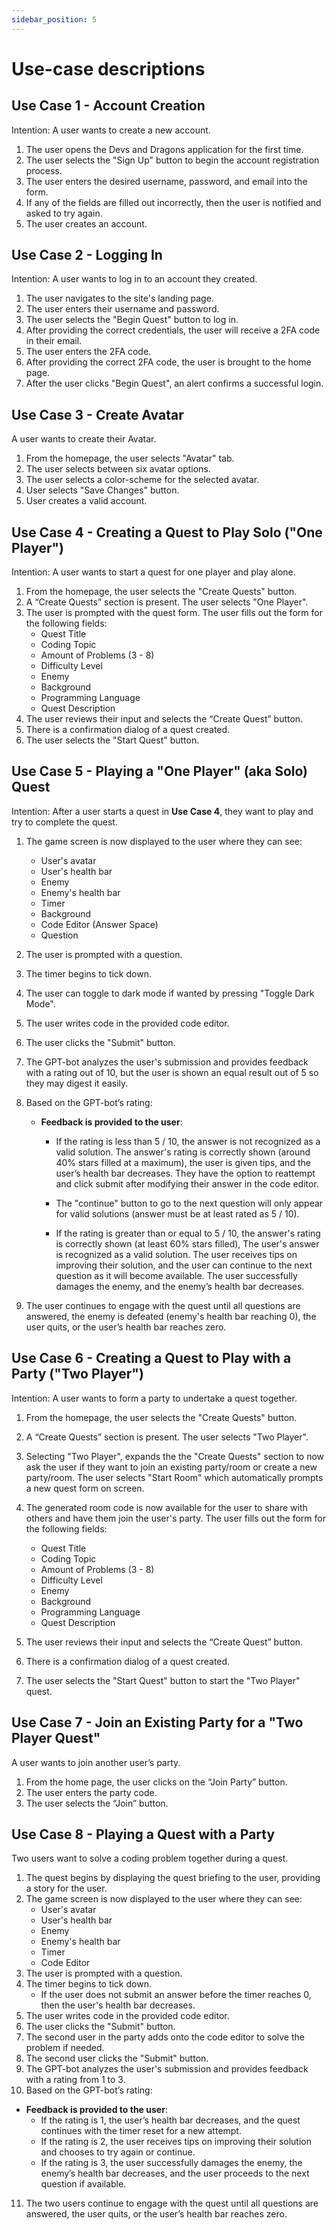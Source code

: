 ```yaml
---
sidebar_position: 5
---
```


# Use-case descriptions

## Use Case 1 - Account Creation
Intention: A user wants to create a new account.
1. The user opens the Devs and Dragons application for the first time.
2. The user selects the "Sign Up" button to begin the account registration process.
3. The user enters the desired username, password, and email into the form.
4. If any of the fields are filled out incorrectly, then the user is notified and asked to try again.
5. The user creates an account.

## Use Case 2 - Logging In
Intention: A user wants to log in to an account they created.
1. The user navigates to the site's landing page.
2. The user enters their username and password.
3. The user selects the "Begin Quest" button to log in.
4. After providing the correct credentials, the user will receive a 2FA code in their email.
5. The user enters the 2FA code.
6. After providing the correct 2FA code, the user is brought to the home page.
7. After the user clicks "Begin Quest", an alert confirms a successful login.

## Use Case 3 - Create Avatar
A user wants to create their Avatar.
1. From the homepage, the user selects "Avatar" tab.
2. The user selects between six avatar options.
3. The user selects a color-scheme for the selected avatar.
4. User selects "Save Changes" button.
5. User creates a valid account.

## Use Case 4 - Creating a Quest to Play Solo ("One Player")
Intention: A user wants to start a quest for one player and play alone.
1. From the homepage, the user selects the "Create Quests" button.
2. A “Create Quests” section is present. The user selects "One Player".
3. The user is prompted with the quest form. The user fills out the form for the following fields:
   - Quest Title
   - Coding Topic
   - Amount of Problems (3 - 8)
   - Difficulty Level
   - Enemy
   - Background
   - Programming Language
   - Quest Description
4. The user reviews their input and selects the “Create Quest” button.
5. There is a confirmation dialog of a quest created.
6. The user selects the "Start Quest" button.

## Use Case 5 - Playing a "One Player" (aka Solo) Quest
Intention: After a user starts a quest in **Use Case 4**, they want to play and try to complete the quest.
1. The game screen is now displayed to the user where they can see:
   - User's avatar
   - User's health bar
   - Enemy
   - Enemy's health bar
   - Timer
   - Background
   - Code Editor (Answer Space)
   - Question
2. The user is prompted with a question.
3. The timer begins to tick down.
4. The user can toggle to dark mode if wanted by pressing "Toggle Dark Mode".
5. The user writes code in the provided code editor.
6. The user clicks the "Submit" button.
7. The GPT-bot analyzes the user's submission and provides feedback with a rating out of 10, but the user is shown an equal result out of 5 so they may digest it easily.
8. Based on the GPT-bot’s rating:

   - **Feedback is provided to the user**:

     - If the rating is less than 5 / 10, the answer is not recognized as a valid solution. The answer's rating is correctly shown (around 40% stars filled at a maximum), the user is given tips, and the user’s health bar decreases. They have the option to reattempt and click submit after modifying their answer in the code editor.

     - The "continue" button to go to the next question will only appear for valid solutions (answer must be at least rated as 5 / 10).

     - If the rating is greater than or equal to 5 / 10, the answer's rating is correctly shown (at least 60% stars filled), The user's answer is recognized as a valid solution. The user receives tips on improving their solution, and the user can continue to the next question as it will become available. The user successfully damages the enemy, and the enemy’s health bar decreases.

9. The user continues to engage with the quest until all questions are answered, the enemy is defeated (enemy's health bar reaching 0), the user quits, or the user’s health bar reaches zero.

## Use Case 6 - Creating a Quest to Play with a Party ("Two Player")
Intention: A user wants to form a party to undertake a quest together.

1. From the homepage, the user selects the "Create Quests" button.

2. A “Create Quests” section is present. The user selects "Two Player".

3. Selecting "Two Player", expands the the "Create Quests" section to now ask the user if they want to join an existing party/room or create a new party/room. The user selects "Start Room" which automatically prompts a new quest form on screen.

4. The generated room code is now available for the user to share with others and have them join the user's party. The user fills out the form for the following fields:
   - Quest Title
   - Coding Topic
   - Amount of Problems (3 - 8)
   - Difficulty Level
   - Enemy
   - Background
   - Programming Language
   - Quest Description
4. The user reviews their input and selects the “Create Quest” button.
5. There is a confirmation dialog of a quest created.
6. The user selects the "Start Quest" button to start the "Two Player" quest.

## Use Case 7 - Join an Existing Party for a "Two Player Quest"
A user wants to join another user’s party.
1. From the home page, the user clicks on the “Join Party” button.
2. The user enters the party code.
3. The user selects the “Join” button.

## Use Case 8 - Playing a Quest with a Party
Two users want to solve a coding problem together during a quest.
1. The quest begins by displaying the quest briefing to the user, providing a story for the user.
2. The game screen is now displayed to the user where they can see:
   - User's avatar
   - User's health bar
   - Enemy
   - Enemy's health bar
   - Timer
   - Code Editor
3. The user is prompted with a question.
4. The timer begins to tick down.
   - If the user does not submit an answer before the timer reaches 0, then the user's health bar decreases.
5. The user writes code in the provided code editor.
6. The user clicks the "Submit" button.
7. The second user in the party adds onto the code editor to solve the problem if needed.
8. The second user clicks the "Submit" button.
9. The GPT-bot analyzes the user's submission and provides feedback with a rating from 1 to 3.
10. Based on the GPT-bot’s rating:
   - **Feedback is provided to the user**:
     - If the rating is 1, the user’s health bar decreases, and the quest continues with the timer reset for a new attempt.
     - If the rating is 2, the user receives tips on improving their solution and chooses to try again or continue.
     - If the rating is 3, the user successfully damages the enemy, the enemy’s health bar decreases, and the user proceeds to the next question if available.
11. The two users continue to engage with the quest until all questions are answered, the user quits, or the user’s health bar reaches zero.